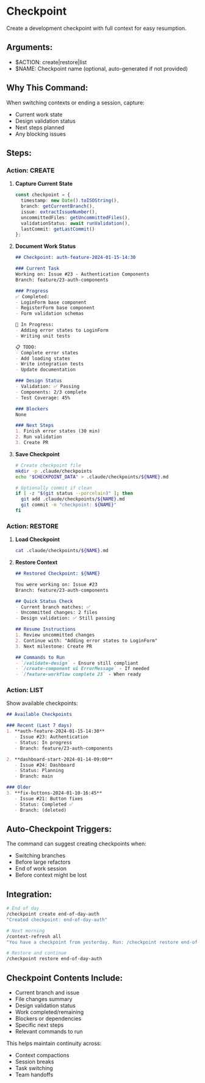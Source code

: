 # Checkpoint

Create a development checkpoint with full context for easy resumption.

## Arguments:
- $ACTION: create|restore|list
- $NAME: Checkpoint name (optional, auto-generated if not provided)

## Why This Command:
When switching contexts or ending a session, capture:
- Current work state
- Design validation status
- Next steps planned
- Any blocking issues

## Steps:

### Action: CREATE
1. **Capture Current State**
   ```typescript
   const checkpoint = {
     timestamp: new Date().toISOString(),
     branch: getCurrentBranch(),
     issue: extractIssueNumber(),
     uncommittedFiles: getUncommittedFiles(),
     validationStatus: await runValidation(),
     lastCommit: getLastCommit()
   };
   ```

2. **Document Work Status**
   ```markdown
   ## Checkpoint: auth-feature-2024-01-15-14:30
   
   ### Current Task
   Working on: Issue #23 - Authentication Components
   Branch: feature/23-auth-components
   
   ### Progress
   ✅ Completed:
   - LoginForm base component
   - RegisterForm base component
   - Form validation schemas
   
   🚧 In Progress:
   - Adding error states to LoginForm
   - Writing unit tests
   
   📋 TODO:
   - Complete error states
   - Add loading states
   - Write integration tests
   - Update documentation
   
   ### Design Status
   - Validation: ✅ Passing
   - Components: 2/3 complete
   - Test Coverage: 45%
   
   ### Blockers
   None
   
   ### Next Steps
   1. Finish error states (30 min)
   2. Run validation
   3. Create PR
   ```

3. **Save Checkpoint**
   ```bash
   # Create checkpoint file
   mkdir -p .claude/checkpoints
   echo "$CHECKPOINT_DATA" > .claude/checkpoints/${NAME}.md
   
   # Optionally commit if clean
   if [ -z "$(git status --porcelain)" ]; then
     git add .claude/checkpoints/${NAME}.md
     git commit -m "checkpoint: ${NAME}"
   fi
   ```

### Action: RESTORE
1. **Load Checkpoint**
   ```bash
   cat .claude/checkpoints/${NAME}.md
   ```

2. **Restore Context**
   ```markdown
   ## Restored Checkpoint: ${NAME}
   
   You were working on: Issue #23
   Branch: feature/23-auth-components
   
   ## Quick Status Check
   - Current branch matches: ✅
   - Uncommitted changes: 2 files
   - Design validation: ✅ Still passing
   
   ## Resume Instructions
   1. Review uncommitted changes
   2. Continue with: "Adding error states to LoginForm"
   3. Next milestone: Create PR
   
   ## Commands to Run
   - `/validate-design` - Ensure still compliant
   - `/create-component ui ErrorMessage` - If needed
   - `/feature-workflow complete 23` - When ready
   ```

### Action: LIST
Show available checkpoints:
```markdown
## Available Checkpoints

### Recent (Last 7 days)
1. **auth-feature-2024-01-15-14:30**
   - Issue #23: Authentication
   - Status: In progress
   - Branch: feature/23-auth-components

2. **dashboard-start-2024-01-14-09:00**
   - Issue #24: Dashboard
   - Status: Planning
   - Branch: main

### Older
3. **fix-buttons-2024-01-10-16:45**
   - Issue #21: Button fixes
   - Status: Completed ✅
   - Branch: (deleted)
```

## Auto-Checkpoint Triggers:

The command can suggest creating checkpoints when:
- Switching branches
- Before large refactors
- End of work session
- Before context might be lost

## Integration:

```bash
# End of day
/checkpoint create end-of-day-auth
"Created checkpoint: end-of-day-auth"

# Next morning
/context-refresh all
"You have a checkpoint from yesterday. Run: /checkpoint restore end-of-day-auth"

# Restore and continue
/checkpoint restore end-of-day-auth
```

## Checkpoint Contents Include:
- Current branch and issue
- File changes summary
- Design validation status
- Work completed/remaining
- Blockers or dependencies
- Specific next steps
- Relevant commands to run

This helps maintain continuity across:
- Context compactions
- Session breaks
- Task switching
- Team handoffs
